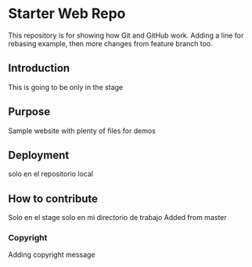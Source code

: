 # Starter Web Repo

This repository is for showing how Git and GitHub work. Adding a line for rebasing example, then
more changes from feature branch too.

## Introduction

This is going to be only in the stage

## Purpose

Sample website with plenty of files for demos

## Deployment

solo en el repositorio local

## How to contribute

Solo en el stage
solo en mi directorio de trabajo
Added from master

### Copyright

Adding copyright message
